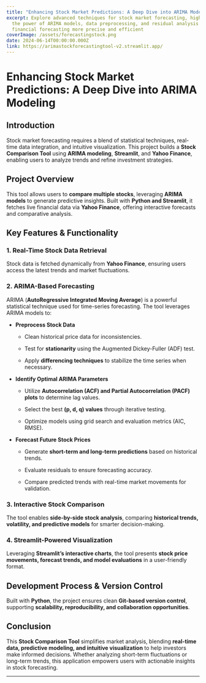 ```yaml
---
title: "Enhancing Stock Market Predictions: A Deep Dive into ARIMA Modeling "
excerpt: Explore advanced techniques for stock market forecasting, highlighting
  the power of ARIMA models, data preprocessing, and residual analysis to make
  financial forecasting more precise and efficient
coverImage: /assets/forecastingstock.png
date: 2024-06-14T00:00:00.000Z
link: https://arimastockforecastingtool-v2.streamlit.app/
---
```

# **Enhancing Stock Market Predictions: A Deep Dive into ARIMA Modeling**

## **Introduction**

Stock market forecasting requires a blend of statistical techniques, real-time data integration, and intuitive visualization. This project builds a **Stock Comparison Tool** using **ARIMA modeling**, **Streamlit**, and **Yahoo Finance**, enabling users to analyze trends and refine investment strategies.

## **Project Overview**

This tool allows users to **compare multiple stocks**, leveraging **ARIMA models** to generate predictive insights. Built with **Python and Streamlit**, it fetches live financial data via **Yahoo Finance**, offering interactive forecasts and comparative analysis.

## **Key Features & Functionality**

### **1\. Real-Time Stock Data Retrieval**

Stock data is fetched dynamically from **Yahoo Finance**, ensuring users access the latest trends and market fluctuations.

### **2\. ARIMA-Based Forecasting**

ARIMA (**AutoRegressive Integrated Moving Average**) is a powerful statistical technique used for time-series forecasting. The tool leverages ARIMA models to:

*   **Preprocess Stock Data**
    
    *   Clean historical price data for inconsistencies.
        
    *   Test for **stationarity** using the Augmented Dickey-Fuller (ADF) test.
        
    *   Apply **differencing techniques** to stabilize the time series when necessary.
        
*   **Identify Optimal ARIMA Parameters**
    
    *   Utilize **Autocorrelation (ACF) and Partial Autocorrelation (PACF) plots** to determine lag values.
        
    *   Select the best **(p, d, q) values** through iterative testing.
        
    *   Optimize models using grid search and evaluation metrics (AIC, RMSE).
        
*   **Forecast Future Stock Prices**
    
    *   Generate **short-term and long-term predictions** based on historical trends.
        
    *   Evaluate residuals to ensure forecasting accuracy.
        
    *   Compare predicted trends with real-time market movements for validation.
        

### **3\. Interactive Stock Comparison**

The tool enables **side-by-side stock analysis**, comparing **historical trends, volatility, and predictive models** for smarter decision-making.

### **4\. Streamlit-Powered Visualization**

Leveraging **Streamlit’s interactive charts**, the tool presents **stock price movements, forecast trends, and model evaluations** in a user-friendly format.

## **Development Process & Version Control**

Built with **Python**, the project ensures clean **Git-based version control**, supporting **scalability, reproducibility, and collaboration opportunities**.

## **Conclusion**

This **Stock Comparison Tool** simplifies market analysis, blending **real-time data, predictive modeling, and intuitive visualization** to help investors make informed decisions. Whether analyzing short-term fluctuations or long-term trends, this application empowers users with actionable insights in stock forecasting.

* * *
